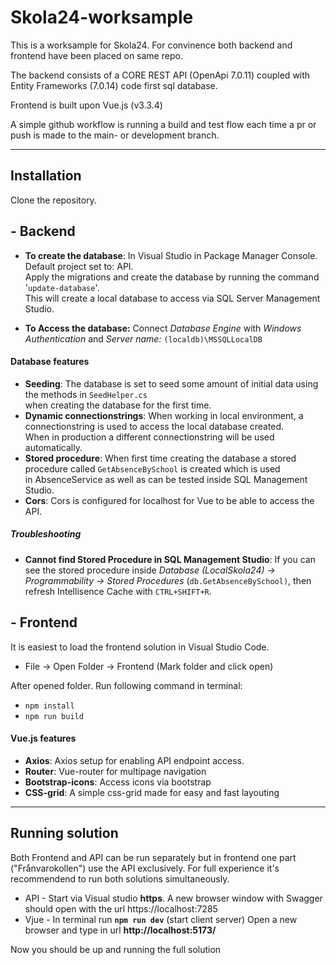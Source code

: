 # Skola24-worksample
This is a worksample for Skola24.
For convinence both backend and frontend have been placed on same repo.

The backend consists of a CORE REST API (OpenApi 7.0.11) coupled with Entity Frameworks (7.0.14) code first sql database.

Frontend is built upon Vue.js (v3.3.4)

A simple github workflow is running a build and test flow each time a pr or push is made to the main- or development branch.

---
## Installation
Clone the repository.


## - Backend
* **To create the database**: In Visual Studio in Package Manager Console. Default project set to: API.<br>
Apply the migrations and create the database by running the command '`update-database`'.<br>
This will create a local database to access via SQL Server Management Studio.

* **To Access the database:** Connect *Database Engine* with *Windows Authentication* and *Server name:* `(localdb)\MSSQLLocalDB`

#### Database features
* **Seeding**: The database is set to seed some amount of initial data using the methods in `SeedHelper.cs` <br>
when creating the database for the first time.
* **Dynamic connectionstrings**: When working in local environment, a connectionstring is used to access the local database created. <br>
When in production a different connectionstring will be used automatically.
* **Stored procedure**: When first time creating the database a stored procedure called `GetAbsenceBySchool` is created which is used<br>
in AbsenceService as well as can be tested inside SQL Management Studio.
* **Cors**: Cors is configured for localhost for Vue to be able to access the API.

##### Troubleshooting
* **Cannot find Stored Procedure in SQL Management Studio**: If you can see the stored procedure inside *Database (LocalSkola24) -> Programmability -> Stored Procedures* (`db.GetAbsenceBySchool)`, then refresh Intellisence Cache with `CTRL+SHIFT+R`.

## - Frontend
It is easiest to load the frontend solution in Visual Studio Code. 
- File -> Open Folder -> Frontend (Mark folder and click open)

After opened folder. Run following command in terminal:
* `npm install`
* `npm run build`

#### Vue.js features
* **Axios**: Axios setup for enabling API endpoint access.
* **Router**: Vue-router for multipage navigation
* **Bootstrap-icons**: Access icons via bootstrap
* **CSS-grid**: A simple css-grid made for easy and fast layouting

---
## Running solution
Both Frontend and API can be run separately but in frontend one part ("Frånvarokollen") use the API exclusively. For full experience it's recommendend to run both solutions simultaneously.
* API - Start via Visual studio **https**. A new browser window with Swagger should open with the url https://localhost:7285
* Vjue - In terminal run **`npm run dev`** (start client server) Open a new browser and type in url **http://localhost:5173/**

Now you should be up and running the full solution

